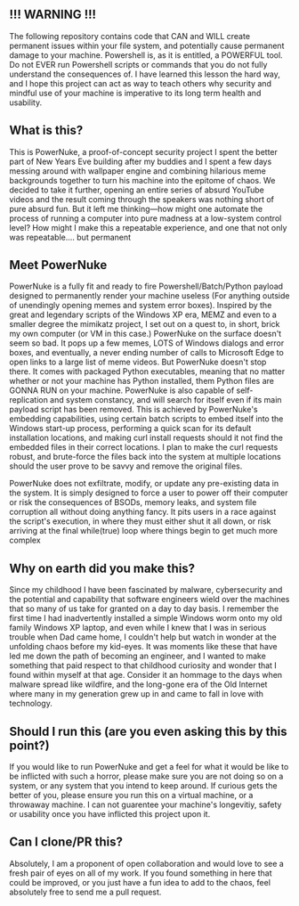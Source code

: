 ## !!! WARNING !!!
The following repository contains code that CAN and WILL create permanent issues within your file system, and potentially cause permanent damage to your machine. Powershell is, as it is entitled, a POWERFUL tool. 
Do not EVER run Powershell scripts or commands that you do not fully understand the consequences of. I have learned this lesson the hard way, and I hope this project can act as way to teach others why security and
mindful use of your machine is imperative to its long term health and usability.

## What is this?
This is PowerNuke, a proof-of-concept security project I spent the better part of New Years Eve building after my buddies and I spent a few days messing around with wallpaper engine and combining hilarious meme 
backgrounds together to turn his machine into the epitome of chaos. We decided to take it further, opening an entire series of absurd YouTube videos and the result coming through the speakers was nothing short of 
pure absurd fun. But it left me thinking—how might one automate the process of running a computer into pure madness at a low-system control level? How might I make this a repeatable experience, and one that not 
only was repeatable.... but permanent

## Meet PowerNuke
PowerNuke is a fully fit and ready to fire Powershell/Batch/Python payload designed to permanently render your machine useless (For anything outside of unendingly opening memes and system error boxes). Inspired
by the great and legendary scripts of the Windows XP era, MEMZ and even to a smaller degree the mimikatz project, I set out on a quest to, in short, brick my own computer (or VM in this case.) PowerNuke on the
surface doesn't seem so bad. It pops up a few memes, LOTS of Windows dialogs and error boxes, and eventually, a never ending number of calls to Microsoft Edge to open links to a large list of meme videos. But 
PowerNuke doesn't stop there. It comes with packaged Python executables, meaning that no matter whether or not your machine has Python installed, them Python files are GONNA RUN on your machine. PowerNuke is also
capable of self-replication and system constancy, and will search for itself even if its main payload script has been removed. This is achieved by PowerNuke's embedding capabilities, using certain batch scripts to 
embed itself into the Windows start-up process, performing a quick scan for its default installation locations, and making curl install requests should it not find the embedded files in their correct locations. 
I plan to make the curl requests robust, and brute-force the files back into the system at multiple locations should the user prove to be savvy and remove the original files.

PowerNuke does not exfiltrate, modify, or update any pre-existing data in the system. It is simply designed to force a user to power off their computer or risk the consequences of BSODs, memory leaks, and system
file corruption all without doing anything fancy. It pits users in a race against the script's execution, in where they must either shut it all down, or risk arriving at the final while(true) loop where things begin
to get much more complex

## Why on earth did you make this?
Since my childhood I have been fascinated by malware, cybersecurity and the potential and capability that software engineers wield over the machines that so many of us take for granted on a day to day basis. I
remember the first time I had inadvertently installed a simple Windows worm onto my old family Windows XP laptop, and even while I knew that I was in serious trouble when Dad came home, I couldn't help but watch 
in wonder at the unfolding chaos before my kid-eyes. It was moments like these that have led me down the path of becoming an engineer, and I wanted to make something that paid respect to that childhood curiosity
and wonder that I found within myself at that age. Consider it an hommage to the days when malware spread like wildfire, and the long-gone era of the Old Internet where many in my generation grew up in and came
to fall in love with technology.

## Should I run this (are you even asking this by this point?)
If you would like to run PowerNuke and get a feel for what it would be like to be inflicted with such a horror, please make sure you are not doing so on a system, or any system that you intend to keep around. 
If curious gets the better of you, please ensure you run this on a virtual machine, or a throwaway machine. I can not guarentee your machine's longevitiy, safety or usability once you have inflicted this project
upon it.

## Can I clone/PR this?
Absolutely, I am a proponent of open collaboration and would love to see a fresh pair of eyes on all of my work. If you found something in here that could be improved, or you just have a fun idea to add to the 
chaos, feel absolutely free to send me a pull request. 
